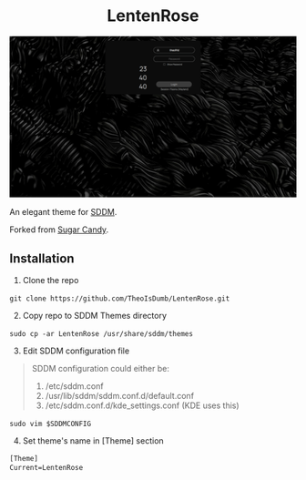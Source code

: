 <h1 align="center">LentenRose</h1>

![screenshot](Previews/screenshot.png)

An elegant theme for [SDDM](https://github.com/sddm/sddm).

Forked from [Sugar Candy](https://framagit.org/MarianArlt/sddm-sugar-candy).

## Installation

1. Clone the repo

`git clone https://github.com/TheoIsDumb/LentenRose.git`

2. Copy repo to SDDM Themes directory

`sudo cp -ar LentenRose /usr/share/sddm/themes`

3. Edit SDDM configuration file

> SDDM configuration could either be:
> 1. /etc/sddm.conf
> 2. /usr/lib/sddm/sddm.conf.d/default.conf 
> 3. /etc/sddm.conf.d/kde_settings.conf (KDE uses this)

`sudo vim $SDDMCONFIG`

4. Set theme's name in [Theme] section

```
[Theme]
Current=LentenRose
```